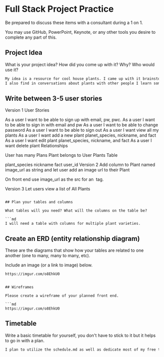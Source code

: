# Full Stack Project Practice

Be prepared to discuss these items with a consultant during a 1 on 1.

You may use GitHub, PowerPoint, Keynote, or any other tools you desire to
complete any part of this.

## Project Idea

What is your project idea?  How did you come up with it? Why? Who would use it?

```md
My idea is a resource for cool house plants. I came up with it brainstorming and going through things like pinterests for inpiration. I think that a lot of people enjoy the idea and practice of adding a piece of nature into their homes. Users would be people who want to begin keeping a log of plants of interest and costs. Perhaps some fun facts about the plan as well.
I also find in conversations about plants with other people I learn something new. That piece was important to me because I wanted certain users to feel like they had something to offer of value as well when adding to their resource.
```

## Write between 3-5 user stories

Version 1
User Stories

As a user I want to be able to sign up with email, pw, pwc.
As a user I want to be able to sign in with email and pw
As a user I want to be able to change password
As a user I want to be able to sign out
As a user I want view all my plants
As a user I want add a new plant planet_species, nickname, and fact
As a user I want edit plant planet_species, nickname, and fact
As a user I want delete plant
Relationships

User has many Plans
Plant belongs to User
Plants Table

plant_species
nickname
fact
user_id
Version 2
Add column to Plant named image_url as string and let user add an image url to their Plant

On front end use image_url as the src for an <img> tag.

Version 3
Let users view a list of All Plants
```

## Plan your tables and columns

What tables will you need? What will the columns on the table be?

```md
I will need a table with columns for multiple plant varieties.

```

## Create an ERD (entity relationship diagram)

These are the diagrams that show how your tables are related to one another
(one to many, many to many, etc).

Include an image (or a link to image) below.

```md
https://imgur.com/o8EhkU0
```




```

## Wireframes

Please create a wireframe of your planned front end.

```md
https://imgur.com/o8EhkU0
```

## Timetable

Write a basic timetable for yourself, you don't have to stick to it but it
helps to go in with a plan.

```md
I plan to utilize the schedule.md as well as dedicate most of my free time over the weekend if not all of it to completing project to schedule.
```
